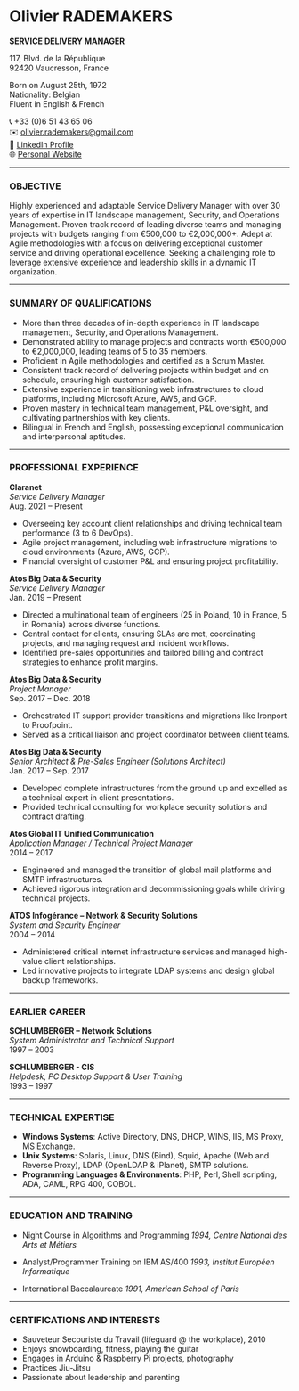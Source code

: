 Olivier RADEMAKERS
====================
**SERVICE DELIVERY MANAGER**

117, Blvd. de la République  
92420 Vaucresson, France  
  
Born on August 25th, 1972  
Nationality: Belgian  
Fluent in English & French

📞 +33 (0)6 51 43 65 06  
✉️  olivier.rademakers@gmail.com  
🔗 [LinkedIn Profile](https://www.linkedin.com/in/orademakers/)  
🌐 [Personal Website](https://rademakr.github.io/) 

---

### OBJECTIVE
Highly experienced and adaptable Service Delivery Manager with over 30 years of expertise in IT landscape management, Security, and Operations Management. Proven track record of leading diverse teams and managing projects with budgets ranging from €500,000 to €2,000,000+. Adept at Agile methodologies with a focus on delivering exceptional customer service and driving operational excellence. Seeking a challenging role to leverage extensive experience and leadership skills in a dynamic IT organization.

---

### SUMMARY OF QUALIFICATIONS
- More than three decades of in-depth experience in IT landscape management, Security, and Operations Management.
- Demonstrated ability to manage projects and contracts worth €500,000 to €2,000,000, leading teams of 5 to 35 members.
- Proficient in Agile methodologies and certified as a Scrum Master.
- Consistent track record of delivering projects within budget and on schedule, ensuring high customer satisfaction.
- Extensive experience in transitioning web infrastructures to cloud platforms, including Microsoft Azure, AWS, and GCP.
- Proven mastery in technical team management, P&L oversight, and cultivating partnerships with key clients.
- Bilingual in French and English, possessing exceptional communication and interpersonal aptitudes.

---

### PROFESSIONAL EXPERIENCE

**Claranet**  
_Service Delivery Manager_  
Aug. 2021 – Present
- Overseeing key account client relationships and driving technical team performance (3 to 6 DevOps).
- Agile project management, including web infrastructure migrations to cloud environments (Azure, AWS, GCP).
- Financial oversight of customer P&L and ensuring project profitability.

**Atos Big Data & Security**  
_Service Delivery Manager_  
Jan. 2019 – Present
- Directed a multinational team of engineers (25 in Poland, 10 in France, 5 in Romania) across diverse functions.
- Central contact for clients, ensuring SLAs are met, coordinating projects, and managing request and incident workflows.
- Identified pre-sales opportunities and tailored billing and contract strategies to enhance profit margins.

**Atos Big Data & Security**  
_Project Manager_  
Sep. 2017 – Dec. 2018
- Orchestrated IT support provider transitions and migrations like Ironport to Proofpoint.
- Served as a critical liaison and project coordinator between client teams.

**Atos Big Data & Security**  
_Senior Architect & Pre-Sales Engineer (Solutions Architect)_  
Jan. 2017 – Sep. 2017
- Developed complete infrastructures from the ground up and excelled as a technical expert in client presentations.
- Provided technical consulting for workplace security solutions and contract drafting.

**Atos Global IT Unified Communication**  
_Application Manager / Technical Project Manager_  
2014 – 2017
- Engineered and managed the transition of global mail platforms and SMTP infrastructures.
- Achieved rigorous integration and decommissioning goals while driving technical projects.

**ATOS Infogérance – Network & Security Solutions**  
_System and Security Engineer_  
2004 – 2014
- Administered critical internet infrastructure services and managed high-value client relationships.
- Led innovative projects to integrate LDAP systems and design global backup frameworks.

---

### EARLIER CAREER

**SCHLUMBERGER – Network Solutions**  
_System Administrator and Technical Support_  
1997 – 2003

**SCHLUMBERGER - CIS**  
_Helpdesk, PC Desktop Support & User Training_  
1993 – 1997

---

### TECHNICAL EXPERTISE
- **Windows Systems**: Active Directory, DNS, DHCP, WINS, IIS, MS Proxy, MS Exchange.
- **Unix Systems**: Solaris, Linux, DNS (Bind), Squid, Apache (Web and Reverse Proxy), LDAP (OpenLDAP & iPlanet), SMTP solutions.
- **Programming Languages & Environments**: PHP, Perl, Shell scripting, ADA, CAML, RPG 400, COBOL.

---

### EDUCATION AND TRAINING

- Night Course in Algorithms and Programming
  _1994, Centre National des Arts et Métiers_

- Analyst/Programmer Training on IBM AS/400
  _1993, Institut Européen Informatique_

- International Baccalaureate
  _1991, American School of Paris_

---

### CERTIFICATIONS AND INTERESTS

- Sauveteur Secouriste du Travail (lifeguard @ the workplace), 2010
- Enjoys snowboarding, fitness, playing the guitar
- Engages in Arduino & Raspberry Pi projects, photography
- Practices Jiu-Jitsu
- Passionate about leadership and parenting

